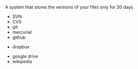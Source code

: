 A system that stores the versions of your files only for 30 days

* SVN
* CVS
* git
* mercurial
* github
+ dropbox
* google drive
* wikipedia
